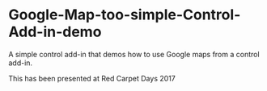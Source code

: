# Google-Map-too-simple-Control-Add-in-demo
A simple control add-in that demos how to use Google maps from a control add-in.

This has been presented at Red Carpet Days 2017
